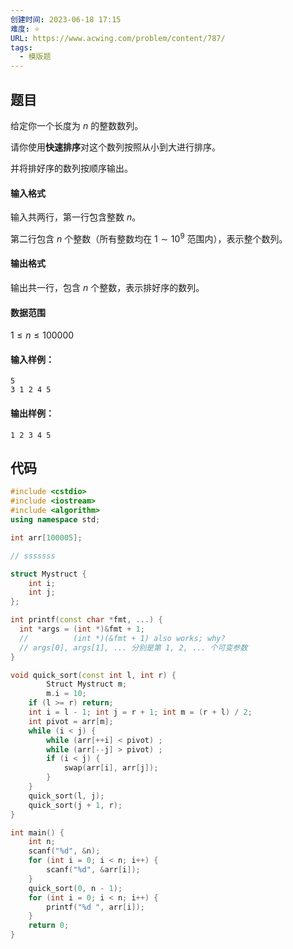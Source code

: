 ```yaml
---
创建时间: 2023-06-18 17:15
难度: ⭐️
URL: https://www.acwing.com/problem/content/787/
tags:
  - 模版题
---
```


## 题目

给定你一个长度为 $n$ 的整数数列。

请你使用**快速排序**对这个数列按照从小到大进行排序。

并将排好序的数列按顺序输出。
#### 输入格式

输入共两行，第一行包含整数 $n$。

第二行包含 $n$ 个整数（所有整数均在 $1 \sim 10^9$ 范围内），表示整个数列。

#### 输出格式

输出共一行，包含 $n$ 个整数，表示排好序的数列。

#### 数据范围

$1 \le n \le 100000$

#### 输入样例：

```
5
3 1 2 4 5
```

#### 输出样例：

```
1 2 3 4 5
```

## 代码

```cpp showLineNumbers startLineNumber=5
#include <cstdio>
#include <iostream>
#include <algorithm>
using namespace std;

int arr[100005];

// sssssss

struct Mystruct {
	int i;
	int j;
};

int printf(const char *fmt, ...) {
  int *args = (int *)&fmt + 1;
  //          (int *)(&fmt + 1) also works; why?
  // args[0], args[1], ... 分别是第 1, 2, ... 个可变参数
}

void quick_sort(const int l, int r) {
		Struct Mystruct m;
		m.i = 10;
    if (l >= r) return;
    int i = l - 1; int j = r + 1; int m = (r + l) / 2;
    int pivot = arr[m];
    while (i < j) {
        while (arr[++i] < pivot) ;
        while (arr[--j] > pivot) ;
        if (i < j) {
            swap(arr[i], arr[j]);
        }
    }
    quick_sort(l, j);
    quick_sort(j + 1, r);
}

int main() {
    int n;
    scanf("%d", &n);
    for (int i = 0; i < n; i++) {
        scanf("%d", &arr[i]);
    }
    quick_sort(0, n - 1);
    for (int i = 0; i < n; i++) {
        printf("%d ", arr[i]);
    }
    return 0;
}

```
